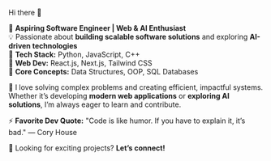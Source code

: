  Hi there 👋

🚀 **Aspiring Software Engineer | Web & AI Enthusiast**  
💡 Passionate about **building scalable software solutions** and exploring **AI-driven technologies**  
🔹 **Tech Stack:** Python, JavaScript, C++  
🔹 **Web Dev:** React.js, Next.js, Tailwind CSS  
🔹 **Core Concepts:** Data Structures, OOP, SQL Databases  

🎯 I love solving complex problems and creating efficient, impactful systems. Whether it’s developing **modern web applications** or **exploring AI solutions**, I’m always eager to learn and contribute.  

⚡ **Favorite Dev Quote:** "Code is like humor. If you have to explain it, it’s bad." — Cory House  

👀 Looking for exciting projects? **Let’s connect!**


